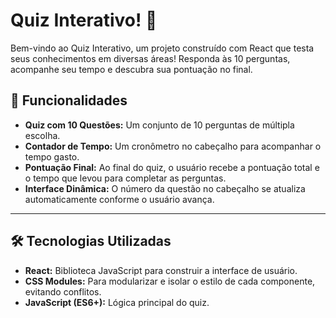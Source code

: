 # Quiz Interativo! 🧠

Bem-vindo ao Quiz Interativo, um projeto construído com React que testa seus conhecimentos em diversas áreas! Responda às 10 perguntas, acompanhe seu tempo e descubra sua pontuação no final.

## 🚀 Funcionalidades

* **Quiz com 10 Questões:** Um conjunto de 10 perguntas de múltipla escolha.
* **Contador de Tempo:** Um cronômetro no cabeçalho para acompanhar o tempo gasto.
* **Pontuação Final:** Ao final do quiz, o usuário recebe a pontuação total e o tempo que levou para completar as perguntas.
* **Interface Dinâmica:** O número da questão no cabeçalho se atualiza automaticamente conforme o usuário avança.

---

## 🛠️ Tecnologias Utilizadas

* **React:** Biblioteca JavaScript para construir a interface de usuário.
* **CSS Modules:** Para modularizar e isolar o estilo de cada componente, evitando conflitos.
* **JavaScript (ES6+):** Lógica principal do quiz.
